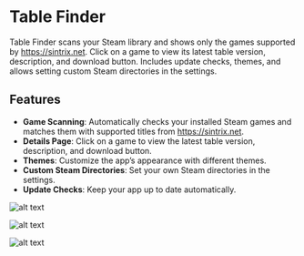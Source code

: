 # Table Finder

Table Finder scans your Steam library and shows only the games supported by https://sintrix.net. Click on a game to view its latest table version, description, and download button. Includes update checks, themes, and allows setting custom Steam directories in the settings.

## Features

- **Game Scanning**: Automatically checks your installed Steam games and matches them with supported titles from https://sintrix.net.
- **Details Page**: Click on a game to view the latest table version, description, and download button.
- **Themes**: Customize the app’s appearance with different themes.
- **Custom Steam Directories**: Set your own Steam directories in the settings.
- **Update Checks**: Keep your app up to date automatically.

![alt text](https://camohax.com/Images/Sintrix/games.png)

![alt text](https://camohax.com/Images/Sintrix/details.png)

![alt text](https://camohax.com/Images/Sintrix/settings.png)
